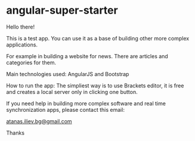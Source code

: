 # angular-super-starter

Hello there!

This is a test app. You can use it as a base of building other more complex applications.

For example in building a website for news. There are articles and categories for them.

Main technologies used: AngularJS and Bootstrap

How to run the app: The simpliest way is to use Brackets editor, it is free and creates a local server only in clicking one button.

If you need help in building more complex software and real time synchronization apps, please contact this email:

atanas.iliev.bg@gmail.com

Thanks
